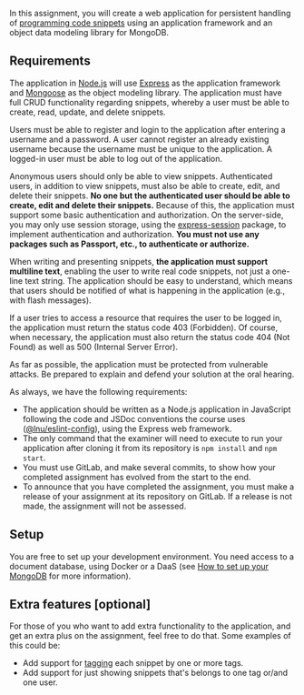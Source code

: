 In this assignment, you will create a web application for persistent handling of [programming code snippets](https://en.wikipedia.org/wiki/Snippet_(programming)) using an application framework and an object data modeling library for MongoDB.

## Requirements

The application in [Node.js](https://nodejs.org/en/) will use [Express](http://expressjs.com/) as the application framework and [Mongoose](http://mongoosejs.com/) as the object modeling library. The application must have full CRUD functionality regarding snippets, whereby a user must be able to create, read, update, and delete snippets.

Users must be able to register and login to the application after entering a username and a password. A user cannot register an already existing username because the username must be unique to the application. A logged-in user must be able to log out of the application.

Anonymous users should only be able to view snippets. Authenticated users, in addition to view snippets, must also be able to create, edit, and delete their snippets. **No one but the authenticated user should be able to create, edit and delete their snippets.** Because of this, the application must support some basic authentication and authorization.  On the server-side, you may only use session storage, using the [express-session](https://www.npmjs.com/package/express-session) package, to implement authentication and authorization. **You must not use any packages such as Passport, etc., to authenticate or authorize.**

When writing and presenting snippets, **the application must support multiline text**, enabling the user to write real code snippets, not just a one-line text string. The application should be easy to understand, which means that users should be notified of what is happening in the application (e.g., with flash messages).

If a user tries to access a resource that requires the user to be logged in, the application must return the status code 403 (Forbidden). Of course, when necessary, the application must also return the status code 404 (Not Found) as well as 500 (Internal Server Error).

As far as possible, the application must be protected from vulnerable attacks. Be prepared to explain and defend your solution at the oral hearing.

As always, we have the following requirements:

* The application should be written as a Node.js application in JavaScript following the code and JSDoc conventions the course uses ([@lnu/eslint-config](https://www.npmjs.com/package/@lnu/eslint-config)), using the Express web framework.
* The only command that the examiner will need to execute to run your application after cloning it from its repository is `npm install` and `npm start`.
* You must use GitLab, and make several commits, to show how your completed assignment has evolved from the start to the end.
* To announce that you have completed the assignment, you must make a release of your assignment at its repository on GitLab. If a release is not made, the assignment will not be assessed.

## Setup

You are free to set up your development environment. You need access to a document database, using Docker or a DaaS (see [How to set up your MongoDB](https://github.com/1dv023/syllabus/blob/master/resources/database-connection.md) for more information).

## Extra features [optional]

For those of you who want to add extra functionality to the application, and get an extra plus on the assignment, feel free to do that. Some examples of this could be:

* Add support for [tagging](https://en.wikipedia.org/wiki/Tag_(metadata)) each snippet by one or more tags.
* Add support for just showing snippets that's belongs to one tag or/and one user.
